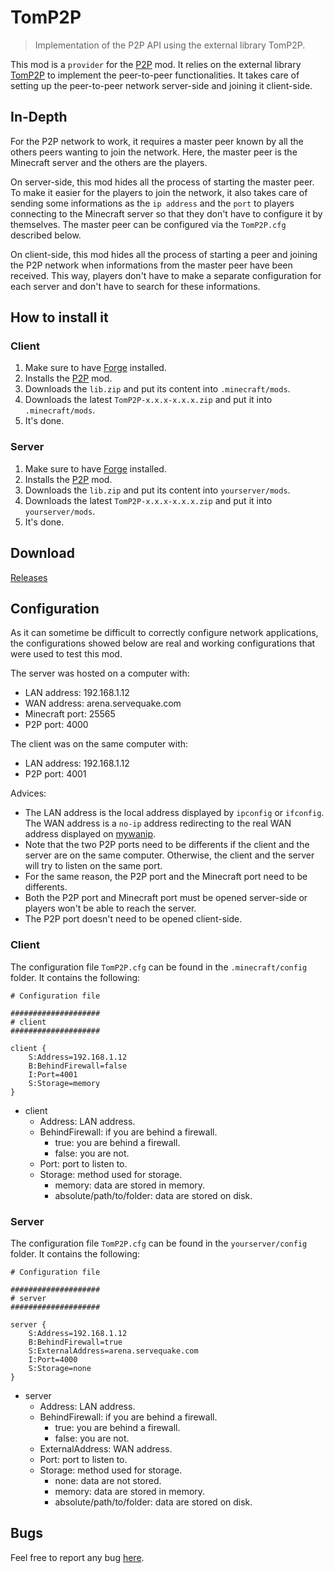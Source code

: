 # TomP2P

> Implementation of the P2P API using the external library TomP2P.

This mod is a `provider` for the [P2P](https://github.com/Nauja/Minecraft-P2P) mod. It relies on the external library [TomP2P](http://tomp2p.net/) to implement the peer-to-peer functionalities. It takes care of setting up the peer-to-peer network server-side and joining it client-side.

## In-Depth

For the P2P network to work, it requires a master peer known by all the others peers wanting to join the network. Here, the master peer is the Minecraft server and the others are the players.

On server-side, this mod hides all the process of starting the master peer. To make it easier for the players to join the network, it also takes care of sending some informations as the `ip address` and the `port` to players connecting to the Minecraft server so that they don't have to configure it by themselves. The master peer can be configured via the `TomP2P.cfg` described below.

On client-side, this mod hides all the process of starting a peer and joining the P2P network when informations from the master peer have been received. This way, players don't have to make a separate configuration for each server and don't have to search for these informations.

## How to install it

### Client

1. Make sure to have [Forge](http://www.minecraftforge.net/wiki/Installation/Universal) installed.
2. Installs the [P2P](https://github.com/Nauja/Minecraft-P2P) mod.
3. Downloads the `lib.zip` and put its content into `.minecraft/mods`.
4. Downloads the latest `TomP2P-x.x.x-x.x.x.zip` and put it into `.minecraft/mods`.
5. It's done.

### Server

1. Make sure to have [Forge](http://www.minecraftforge.net/wiki/Installation/Universal) installed.
2. Installs the [P2P](https://github.com/Nauja/Minecraft-P2P) mod.
3. Downloads the `lib.zip` and put its content into `yourserver/mods`.
4. Downloads the latest `TomP2P-x.x.x-x.x.x.zip` and put it into `yourserver/mods`.
5. It's done.

## Download

[Releases](https://github.com/Nauja/Minecraft-TomP2P/releases)

## Configuration

As it can sometime be difficult to correctly configure network applications, the configurations showed below are real and working configurations that were used to test this mod.

The server was hosted on a computer with:
* LAN address: 192.168.1.12
* WAN address: arena.servequake.com
* Minecraft port: 25565
* P2P port: 4000

The client was on the same computer with:
* LAN address: 192.168.1.12
* P2P port: 4001

Advices:
* The LAN address is the local address displayed by `ipconfig` or `ifconfig`. The WAN address is a `no-ip` address redirecting to the real WAN address displayed on [mywanip](http://www.mywanip.com/).
* Note that the two P2P ports need to be differents if the client and the server are on the same computer. Otherwise, the client and the server will try to listen on the same port.
* For the same reason, the P2P port and the Minecraft port need to be differents.
* Both the P2P port and Minecraft port must be opened server-side or players won't be able to reach the server.
* The P2P port doesn't need to be opened client-side.

### Client

The configuration file `TomP2P.cfg` can be found in the `.minecraft/config` folder. It contains the following:

```
# Configuration file

####################
# client
####################

client {
    S:Address=192.168.1.12
    B:BehindFirewall=false
    I:Port=4001
    S:Storage=memory
}
```

* client
    * Address: LAN address.
    * BehindFirewall: if you are behind a firewall.
        * true: you are behind a firewall.
        * false: you are not.
    * Port: port to listen to.
    * Storage: method used for storage.
        * memory: data are stored in memory.
        * absolute/path/to/folder: data are stored on disk.

### Server

The configuration file `TomP2P.cfg` can be found in the `yourserver/config` folder. It contains the following:

```
# Configuration file

####################
# server
####################

server {
    S:Address=192.168.1.12
    B:BehindFirewall=true
    S:ExternalAddress=arena.servequake.com
    I:Port=4000
    S:Storage=none
}
```

* server
    * Address: LAN address.
    * BehindFirewall: if you are behind a firewall.
        * true: you are behind a firewall.
        * false: you are not.
    * ExternalAddress: WAN address.
    * Port: port to listen to.
    * Storage: method used for storage.
        * none: data are not stored.
        * memory: data are stored in memory.
        * absolute/path/to/folder: data are stored on disk.

## Bugs

Feel free to report any bug [here](https://github.com/Nauja/Minecraft-TomP2P/issues).